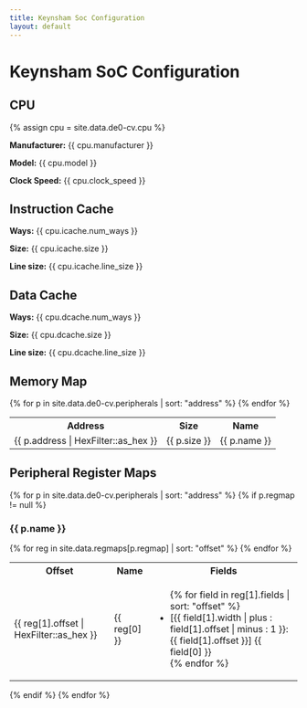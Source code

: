 ```yaml
---
title: Keynsham Soc Configuration
layout: default
---
```


<h1>Keynsham SoC Configuration</h1>

<h2>CPU</h2>
{% assign cpu = site.data.de0-cv.cpu %}
<p><strong>Manufacturer:</strong> {{ cpu.manufacturer }}</p>
<p><strong>Model:</strong> {{ cpu.model }}</p>
<p><strong>Clock Speed:</strong> {{ cpu.clock_speed }}</p>

<h2>Instruction Cache</h2>
<p><strong>Ways:</strong> {{ cpu.icache.num_ways }}</p>
<p><strong>Size:</strong> {{ cpu.icache.size }}</p>
<p><strong>Line size:</strong> {{ cpu.icache.line_size }}</p>

<h2>Data Cache</h2>
<p><strong>Ways:</strong> {{ cpu.dcache.num_ways }}</p>
<p><strong>Size:</strong> {{ cpu.dcache.size }}</p>
<p><strong>Line size:</strong> {{ cpu.dcache.line_size }}</p>

<h2>Memory Map</h2>
<table>
<tr><th>Address</th><th>Size</th><th>Name</th></tr>
{% for p in site.data.de0-cv.peripherals | sort: "address" %}
  <tr><td>{{ p.address | HexFilter::as_hex }}</td><td>{{ p.size }}</td><td>{{ p.name }}</td></tr>
{% endfor %}
</table>

<h2>Peripheral Register Maps</h2>

{% for p in site.data.de0-cv.peripherals | sort: "address" %}
{% if p.regmap != null %}
<h3>{{ p.name }}</h3>
<table>
<tr><th>Offset</th><th>Name</th><th>Fields</th></tr>
	{% for reg in site.data.regmaps[p.regmap] | sort: "offset" %}
	  <tr><td>{{ reg[1].offset | HexFilter::as_hex }}</td><td>{{ reg[0] }}</td>
	  <td>
		<ul>
		{% for field in reg[1].fields | sort: "offset" %}
		<li>[{{ field[1].width | plus : field[1].offset | minus : 1 }}:{{ field[1].offset }}] {{ field[0] }} </li>
		{% endfor %}
		</ul>
	  </td>
	  </tr>
	{% endfor %}
</table>
{% endif %}
{% endfor %}
